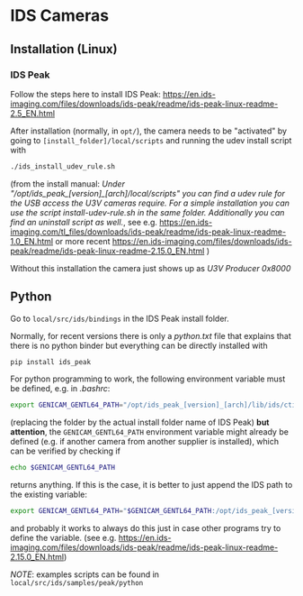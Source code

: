 # IDS Cameras

## Installation (Linux)


### IDS Peak

Follow the steps here to install IDS Peak:
https://en.ids-imaging.com/files/downloads/ids-peak/readme/ids-peak-linux-readme-2.5_EN.html

After installation (normally, in `opt/`), the camera needs to be "activated" by going to
`[install_folder]/local/scripts` and running the udev install script with
```bash
./ids_install_udev_rule.sh
```
(from the install manual:
*Under "/opt/ids_peak_[version]_[arch]/local/scripts" you can find a udev rule for the USB access the U3V cameras require. For a simple installation you can use the script install-udev-rule.sh in the same folder. Additionally you can find an uninstall script as well.*, see e.g. 
https://en.ids-imaging.com/tl_files/downloads/ids-peak/readme/ids-peak-linux-readme-1.0_EN.html
or more recent
https://en.ids-imaging.com/files/downloads/ids-peak/readme/ids-peak-linux-readme-2.15.0_EN.html
)

Without this installation the camera just shows up as *U3V Producer 0x8000*


## Python

Go to `local/src/ids/bindings` in the IDS Peak install folder.

Normally, for recent versions there is only a *python.txt* file that explains that there is no python binder but everything can be directly installed with
```bash
pip install ids_peak
```

For python programming to work, the following environment variable must be defined, e.g. in *.bashrc*:
```bash
export GENICAM_GENTL64_PATH="/opt/ids_peak_[version]_[arch]/lib/ids/cti"
```
(replacing the folder by the actual install folder name of IDS Peak)
**but attention**, the `GENICAM_GENTL64_PATH` environment variable might already be defined
(e.g. if another camera from another supplier is installed),
which can be verified by checking if
```bash
echo $GENICAM_GENTL64_PATH
```
returns anything. 
If this is the case, it is better to just append the IDS path to the existing variable:
```bash
export GENICAM_GENTL64_PATH="$GENICAM_GENTL64_PATH:/opt/ids_peak_[version]_[arch]/lib/ids/cti"
```
and probably it works to always do this just in case other programs try to define the variable.
(see e.g. https://en.ids-imaging.com/files/downloads/ids-peak/readme/ids-peak-linux-readme-2.15.0_EN.html)

*NOTE*: examples scripts can be found in `local/src/ids/samples/peak/python`

